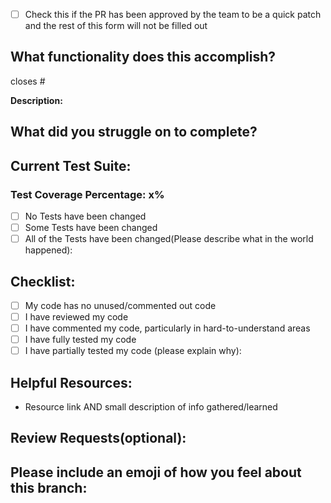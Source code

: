 - [ ] Check this if the PR has been approved by the team to be a quick patch and the rest of this form will not be filled out

## What functionality does this accomplish?
closes #

**Description:**


## What did you struggle on to complete?



## Current Test Suite:
### Test Coverage Percentage: x%
- [ ] No Tests have been changed
- [ ] Some Tests have been changed
- [ ] All of the Tests have been changed(Please describe what in the world happened):

## Checklist:
- [ ] My code has no unused/commented out code
- [ ] I have reviewed my code
- [ ] I have commented my code, particularly in hard-to-understand areas
- [ ] I have fully tested my code
- [ ] I have partially tested my code (please explain why):

## Helpful Resources:
* Resource link AND small description of info gathered/learned



## Review Requests(optional):



## Please include an emoji of how you feel about this branch:

